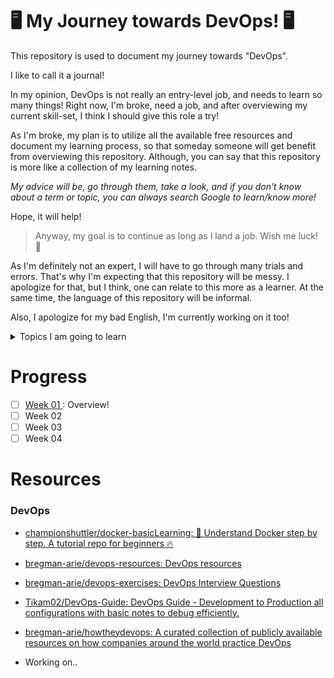 # 🖥 My Journey towards DevOps! 🖥

This repository is used to document my journey towards "DevOps". 

I like to call it a journal!

In my opinion, DevOps is not really an entry-level job, and needs to learn so many things! Right now, I'm broke, need a job, and after overviewing my current skill-set, I think I should give this role a try! 

As I'm broke, my plan is to utilize all the available free resources and document my learning process, so that someday someone will get benefit from overviewing this repository. Although, you can say that this repository is more like a collection of my learning notes.

*My advice will be, go through them, take a look, and if you don't know about a term or topic, you can always search Google to learn/know more!*

Hope, it will help!

> Anyway, my goal is to continue as long as I land a job. Wish me luck! 👊

As I'm definitely not an expert, I will have to go through many trials and errors. That's why I'm expecting that this repository will be messy. I apologize for that, but I think, one can relate to this more as a learner. At the same time, the language of this repository will be informal.

Also, I apologize for my bad English, I'm currently working on it too!



<details> 

    <summary> Topics I am going to learn </summary>

- Command Line of Linux

- Git & GitHub

- Bash (*For scripting*)

- Python (*Scripting & some programming*)

- SQL

- DevOps Culture

- Some intermediate Networking

- Cloud technologies: maybe with AWS or DigitalOcean

- Container technology

- Observability technology
  
  
  
  </details>

# Progress

- [ ] [Week 01 ](https://github.com/Dhar01/DevOps-Journey/tree/main/Week-01): Overview!
- [ ] Week 02
- [ ] Week 03
- [ ] Week 04

# Resources

### DevOps

- [championshuttler/docker-basicLearning: 🐬 Understand Docker step by step. A tutorial repo for beginners 🔥](https://github.com/championshuttler/docker-basicLearning)

- [bregman-arie/devops-resources: DevOps resources](https://github.com/bregman-arie/devops-resources)

- [bregman-arie/devops-exercises: DevOps Interview Questions](https://github.com/bregman-arie/devops-exercises)

- [Tikam02/DevOps-Guide: DevOps Guide - Development to Production all configurations with basic notes to debug efficiently.](https://github.com/Tikam02/DevOps-Guide)

- [bregman-arie/howtheydevops: A curated collection of publicly available resources on how companies around the world practice DevOps](https://github.com/bregman-arie/howtheydevops)

- Working on..
